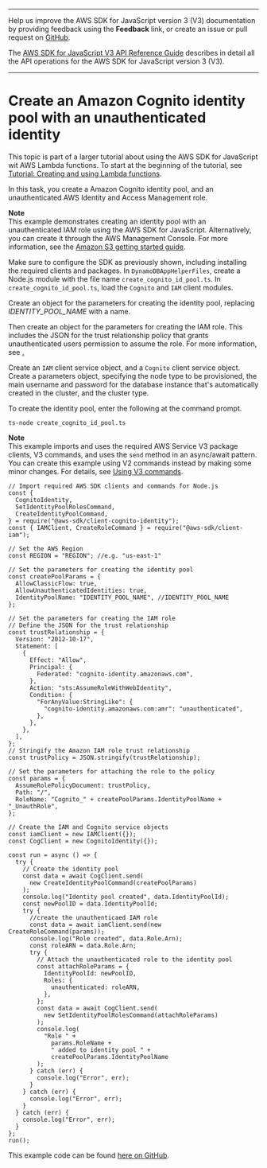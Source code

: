 --------

Help us improve the AWS SDK for JavaScript version 3 \(V3\) documentation by providing feedback using the **Feedback** link, or create an issue or pull request on [GitHub](https://github.com/awsdocs/aws-sdk-for-javascript-v3)\.

 The [AWS SDK for JavaScript V3 API Reference Guide](https://docs.aws.amazon.com/AWSJavaScriptSDK/v3/latest/index.html) describes in detail all the API operations for the AWS SDK for JavaScript version 3 \(V3\)\.

--------

# Create an Amazon Cognito identity pool with an unauthenticated identity<a name="s3-crossservices-adddata-create-idpool"></a>

This topic is part of a larger tutorial about using the AWS SDK for JavaScript wit AWS Lambda functions\. To start at the beginning of the tutorial, see [Tutorial: Creating and using Lambda functions](https://docs.aws.amazon.com/sdk-for-javascript/v2/developer-guide/sdk-cross-service-example-submitting-data.html)\. 

In this task, you create a Amazon Cognito identity pool, and an unauthenticated AWS Identity and Access Management role\. 

**Note**  
This example demonstrates creating an identity pool with an unauthenticated IAM role using the AWS SDK for JavaScript\. Alternatively, you can create it through the AWS Management Console\. For more information, see the [Amazon S3 getting started guide](https://docs.aws.amazon.com/AmazonS3/latest/gsg/GetStartedWithS3.html)\.

Make sure to configure the SDK as previously shown, including installing the required clients and packages\. In `DynamoDBAppHelperFiles`, create a Node\.js module with the file name `create_cognito_id_pool.ts`\. In `create_cognito_id_pool.ts`, load the `Cognito` and `IAM` client modules\.

Create an object for the parameters for creating the identity pool, replacing *IDENTITY\_POOL\_NAME* with a name\.

Then create an object for the parameters for creating the IAM role\. This includes the JSON for the trust relationship policy that grants unauthenticated users permission to assume the role\. For more information, see [\.]( http://docs.aws.amazon.com/IAM/latest/APIReference/#createPolicy-property) 

Create an `IAM` client service object, and a `Cognito` client service object\. Create a parameters object, specifying the node type to be provisioned, the main username and password for the database instance that's automatically created in the cluster, and the cluster type\.

To create the identity pool, enter the following at the command prompt\.

```
ts-node create_cognito_id_pool.ts
```

**Note**  
This example imports and uses the required AWS Service V3 package clients, V3 commands, and uses the `send` method in an async/await pattern\. You can create this example using V2 commands instead by making some minor changes\. For details, see [Using V3 commands](welcome.md#using_v3_commands)\.

```
// Import required AWS SDK clients and commands for Node.js
const {
  CognitoIdentity,
  SetIdentityPoolRolesCommand,
  CreateIdentityPoolCommand,
} = require("@aws-sdk/client-cognito-identity");
const { IAMClient, CreateRoleCommand } = require("@aws-sdk/client-iam");

// Set the AWS Region
const REGION = "REGION"; //e.g. "us-east-1"

// Set the parameters for creating the identity pool
const createPoolParams = {
  AllowClassicFlow: true,
  AllowUnauthenticatedIdentities: true,
  IdentityPoolName: "IDENTITY_POOL_NAME", //IDENTITY_POOL_NAME
};

// Set the parameters for creating the IAM role
// Define the JSON for the trust relationship
const trustRelationship = {
  Version: "2012-10-17",
  Statement: [
    {
      Effect: "Allow",
      Principal: {
        Federated: "cognito-identity.amazonaws.com",
      },
      Action: "sts:AssumeRoleWithWebIdentity",
      Condition: {
        "ForAnyValue:StringLike": {
          "cognito-identity.amazonaws.com:amr": "unauthenticated",
        },
      },
    },
  ],
};
// Stringify the Amazon IAM role trust relationship
const trustPolicy = JSON.stringify(trustRelationship);

// Set the parameters for attaching the role to the policy
const params = {
  AssumeRolePolicyDocument: trustPolicy,
  Path: "/",
  RoleName: "Cognito_" + createPoolParams.IdentityPoolName + "_UnauthRole",
};

// Create the IAM and Cognito service objects
const iamClient = new IAMClient({});
const CogClient = new CognitoIdentity({});

const run = async () => {
  try {
    // Create the identity pool
    const data = await CogClient.send(
      new CreateIdentityPoolCommand(createPoolParams)
    );
    console.log("Identity pool created", data.IdentityPoolId);
    const newPoolID = data.IdentityPoolId;
    try {
      //create the unauthenticaed IAM role
      const data = await iamClient.send(new CreateRoleCommand(params));
      console.log("Role created", data.Role.Arn);
      const roleARN = data.Role.Arn;
      try {
        // Attach the unauthenticated role to the identity pool
        const attachRoleParams = {
          IdentityPoolId: newPoolID,
          Roles: {
            unauthenticated: roleARN,
          },
        };
        const data = await CogClient.send(
          new SetIdentityPoolRolesCommand(attachRoleParams)
        );
        console.log(
          "Role " +
            params.RoleName +
            " added to identity pool " +
            createPoolParams.IdentityPoolName
        );
      } catch (err) {
        console.log("Error", err);
      }
    } catch (err) {
      console.log("Error", err);
    }
  } catch (err) {
    console.log("Error", err);
  }
};
run();
```

This example code can be found [here on GitHub](https://github.com/awsdocs/aws-doc-sdk-examples/blob/master/javascriptv3/example_code/cross-services/submit-data-app/src/dynamoAppHelperFiles/create-cognito-id-pool.ts)\.